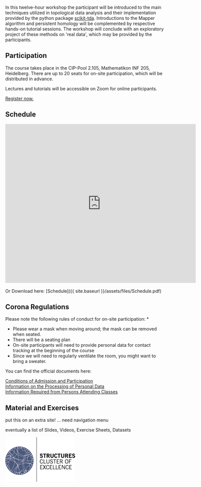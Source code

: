 In this twelve-hour workshop the participant will be introduced to the main techniques utilized in topological data analysis and their implementation provided by the python package [scikit-tda](https://scikit-tda.org/).
Introductions to the Mapper algorithm and persistent homology will be complemented by respective hands-on tutorial sessions.
The workshop will conclude with an exploratory project of these methods on 'real data', which may be provided by the participants.


## Participation
The course takes place in the CIP-Pool 2.105, Mathematikon INF 205, Heidelberg.
There are up to 20 seats for on-site participation, which will be distributed in advance.

Lectures and tutorials will be accessible on Zoom for online participants.

[Register now.](https://forms.gle/43vsBjNM1M4LffvA9)

## Schedule
<iframe src="https://micbl.github.io/TDAworkshop/assets/files/Schedule.pdf" width="600" height="500" frameborder="0" marginheight="0" marginwidth="0">
...Loading...
</iframe>

Or Download here: [Schedule]({{ site.baseurl }}/assets/files/Schedule.pdf)


## Corona Regulations

Please note the following rules of conduct for on-site participation:
* 
  - Please wear a mask when moving around; the mask can be removed when seated.
  - There will be a seating plan
  - On-site participants will need to provide personal data for contact tracking at the beginning of the course
  - Since we will need to regularly ventilate the room, you might want to bring a sweater.

You can find the official documents here:

[Conditions of Admission and Participation](https://backend-484.uni-heidelberg.de/sites/default/files/documents/2020-08/Zutritts_und_Teilnahmeregelungen_Aushang_A3_EN_2020-08-11.pdf)\
[Information on the Processing of Personal Data](https://backend-484.uni-heidelberg.de/sites/default/files/documents/2020-08/Datenschutzinformationen_Aushang_A3_EN_2020-08-11.pdf)\
[Information Required from Persons Attending Classes](https://backend-484.uni-heidelberg.de/sites/default/files/documents/2020-08/Datenerhebung_Veranstaltungsteilnehmer_A4_EN_2020-08-11_1.pdf)

## Material and Exercises
put this on an extra site! ... need navigation menu

eventually a list of Slides, Videos, Exercise Sheets, Datasets




![logo](assets/images/STRUCTURES_bunt.png)

